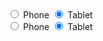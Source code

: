 <div>
  <label class="au-control-input">
    <input class="au-control-input__input" type="radio" name="radio-ex">
    <span class="au-control-input__text">Phone</span>
  </label>
  <label class="au-control-input">
    <input class="au-control-input__input" type="radio" name="radio-ex" checked>
    <span class="au-control-input__text">Tablet</span>
  </label>
</div>
<div class="au-body au-body--dark">
  <label class="au-control-input au-control-input--dark">
    <input class="au-control-input__input" type="radio" name="radio-ex-dark">
    <span class="au-control-input__text">Phone</span>
  </label>
  <label class="au-control-input au-control-input--dark">
    <input class="au-control-input__input" type="radio" name="radio-ex-dark" checked>
    <span class="au-control-input__text">Tablet</span>
  </label>
</div>
